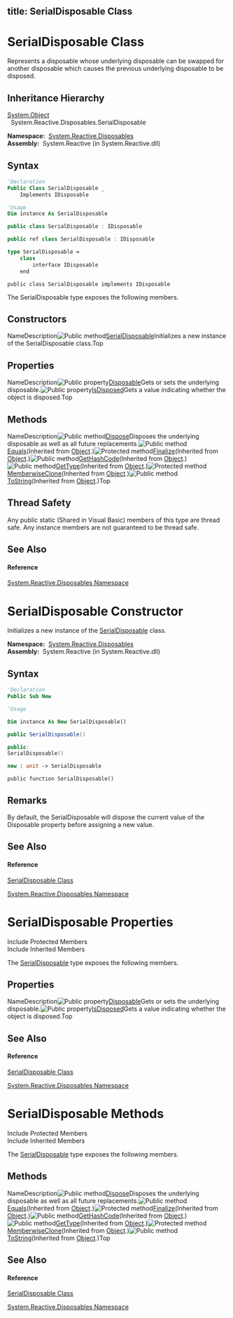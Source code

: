 title: SerialDisposable Class
---
# SerialDisposable Class

Represents a disposable whose underlying disposable can be swapped for another disposable which causes the previous underlying disposable to be disposed.

## Inheritance Hierarchy

[System.Object](https://msdn.microsoft.com/en-us/library/e5kfa45b)  
  System.Reactive.Disposables.SerialDisposable

**Namespace:**  [System.Reactive.Disposables](System.Reactive.Disposables\System.Reactive.Disposables.md)  
**Assembly:**  System.Reactive (in System.Reactive.dll)

## Syntax

```vb
'Declaration
Public Class SerialDisposable _
    Implements IDisposable
```

```vb
'Usage
Dim instance As SerialDisposable
```

```csharp
public class SerialDisposable : IDisposable
```

```c++
public ref class SerialDisposable : IDisposable
```

```fsharp
type SerialDisposable =  
    class
        interface IDisposable
    end
```

```jscript
public class SerialDisposable implements IDisposable
```

The SerialDisposable type exposes the following members.

## Constructors

NameDescription![Public method](https://reactiveui.net/assets/img/Hh303103.pubmethod(en-us,VS.103).gif "Public method")[SerialDisposable](SerialDisposable\SerialDisposable.md)Initializes a new instance of the SerialDisposable class.Top

## Properties

NameDescription![Public property](https://reactiveui.net/assets/img/Hh211972.pubproperty(en-us,VS.103).gif "Public property")[Disposable](Disposable\SerialDisposable.Disposable.md)Gets or sets the underlying disposable.![Public property](https://reactiveui.net/assets/img/Hh211972.pubproperty(en-us,VS.103).gif "Public property")[IsDisposed](IsDisposed\SerialDisposable.IsDisposed.md)Gets a value indicating whether the object is disposed.Top

## Methods

NameDescription![Public method](https://reactiveui.net/assets/img/Hh303103.pubmethod(en-us,VS.103).gif "Public method")[Dispose](Dispose\SerialDisposable.Dispose.md)Disposes the underlying disposable as well as all future replacements.![Public method](https://reactiveui.net/assets/img/Hh303103.pubmethod(en-us,VS.103).gif "Public method")[Equals](https://msdn.microsoft.com/en-us/library/m:system.object.equals(system.object)(v=VS.103))(Inherited from [Object](https://msdn.microsoft.com/en-us/library/e5kfa45b).)![Protected method](https://reactiveui.net/assets/img/Hh303103.protmethod(en-us,VS.103).gif "Protected method")[Finalize](https://msdn.microsoft.com/en-us/library/4k87zsw7)(Inherited from [Object](https://msdn.microsoft.com/en-us/library/e5kfa45b).)![Public method](https://reactiveui.net/assets/img/Hh303103.pubmethod(en-us,VS.103).gif "Public method")[GetHashCode](https://msdn.microsoft.com/en-us/library/zdee4b3y)(Inherited from [Object](https://msdn.microsoft.com/en-us/library/e5kfa45b).)![Public method](https://reactiveui.net/assets/img/Hh303103.pubmethod(en-us,VS.103).gif "Public method")[GetType](https://msdn.microsoft.com/en-us/library/dfwy45w9)(Inherited from [Object](https://msdn.microsoft.com/en-us/library/e5kfa45b).)![Protected method](https://reactiveui.net/assets/img/Hh303103.protmethod(en-us,VS.103).gif "Protected method")[MemberwiseClone](https://msdn.microsoft.com/en-us/library/57ctke0a)(Inherited from [Object](https://msdn.microsoft.com/en-us/library/e5kfa45b).)![Public method](https://reactiveui.net/assets/img/Hh303103.pubmethod(en-us,VS.103).gif "Public method")[ToString](https://msdn.microsoft.com/en-us/library/7bxwbwt2)(Inherited from [Object](https://msdn.microsoft.com/en-us/library/e5kfa45b).)Top

## Thread Safety

Any public static (Shared in Visual Basic) members of this type are thread safe. Any instance members are not guaranteed to be thread safe.

## See Also

#### Reference

[System.Reactive.Disposables Namespace](System.Reactive.Disposables\System.Reactive.Disposables.md)

# SerialDisposable Constructor

Initializes a new instance of the [SerialDisposable](SerialDisposable\SerialDisposable.md) class.

**Namespace:**  [System.Reactive.Disposables](System.Reactive.Disposables\System.Reactive.Disposables.md)  
**Assembly:**  System.Reactive (in System.Reactive.dll)

## Syntax

```vb
'Declaration
Public Sub New
```

```vb
'Usage

Dim instance As New SerialDisposable()
```

```csharp
public SerialDisposable()
```

```c++
public:
SerialDisposable()
```

```fsharp
new : unit -> SerialDisposable
```

```jscript
public function SerialDisposable()
```

## Remarks

By default, the SerialDisposable will dispose the current value of the Disposable property before assigning a new value.

## See Also

#### Reference

[SerialDisposable Class](SerialDisposable\SerialDisposable.md)

[System.Reactive.Disposables Namespace](System.Reactive.Disposables\System.Reactive.Disposables.md)

# SerialDisposable Properties

Include Protected Members  
Include Inherited Members

The [SerialDisposable](SerialDisposable\SerialDisposable.md) type exposes the following members.

## Properties

NameDescription![Public property](https://reactiveui.net/assets/img/Hh211972.pubproperty(en-us,VS.103).gif "Public property")[Disposable](Disposable\SerialDisposable.Disposable.md)Gets or sets the underlying disposable.![Public property](https://reactiveui.net/assets/img/Hh211972.pubproperty(en-us,VS.103).gif "Public property")[IsDisposed](IsDisposed\SerialDisposable.IsDisposed.md)Gets a value indicating whether the object is disposed.Top

## See Also

#### Reference

[SerialDisposable Class](SerialDisposable\SerialDisposable.md)

[System.Reactive.Disposables Namespace](System.Reactive.Disposables\System.Reactive.Disposables.md)

# SerialDisposable Methods

Include Protected Members  
Include Inherited Members

The [SerialDisposable](SerialDisposable\SerialDisposable.md) type exposes the following members.

## Methods

NameDescription![Public method](https://reactiveui.net/assets/img/Hh303103.pubmethod(en-us,VS.103).gif "Public method")[Dispose](Dispose\SerialDisposable.Dispose.md)Disposes the underlying disposable as well as all future replacements.![Public method](https://reactiveui.net/assets/img/Hh303103.pubmethod(en-us,VS.103).gif "Public method")[Equals](https://msdn.microsoft.com/en-us/library/m:system.object.equals(system.object)(v=VS.103))(Inherited from [Object](https://msdn.microsoft.com/en-us/library/e5kfa45b).)![Protected method](https://reactiveui.net/assets/img/Hh303103.protmethod(en-us,VS.103).gif "Protected method")[Finalize](https://msdn.microsoft.com/en-us/library/4k87zsw7)(Inherited from [Object](https://msdn.microsoft.com/en-us/library/e5kfa45b).)![Public method](https://reactiveui.net/assets/img/Hh303103.pubmethod(en-us,VS.103).gif "Public method")[GetHashCode](https://msdn.microsoft.com/en-us/library/zdee4b3y)(Inherited from [Object](https://msdn.microsoft.com/en-us/library/e5kfa45b).)![Public method](https://reactiveui.net/assets/img/Hh303103.pubmethod(en-us,VS.103).gif "Public method")[GetType](https://msdn.microsoft.com/en-us/library/dfwy45w9)(Inherited from [Object](https://msdn.microsoft.com/en-us/library/e5kfa45b).)![Protected method](https://reactiveui.net/assets/img/Hh303103.protmethod(en-us,VS.103).gif "Protected method")[MemberwiseClone](https://msdn.microsoft.com/en-us/library/57ctke0a)(Inherited from [Object](https://msdn.microsoft.com/en-us/library/e5kfa45b).)![Public method](https://reactiveui.net/assets/img/Hh303103.pubmethod(en-us,VS.103).gif "Public method")[ToString](https://msdn.microsoft.com/en-us/library/7bxwbwt2)(Inherited from [Object](https://msdn.microsoft.com/en-us/library/e5kfa45b).)Top

## See Also

#### Reference

[SerialDisposable Class](SerialDisposable\SerialDisposable.md)

[System.Reactive.Disposables Namespace](System.Reactive.Disposables\System.Reactive.Disposables.md)
